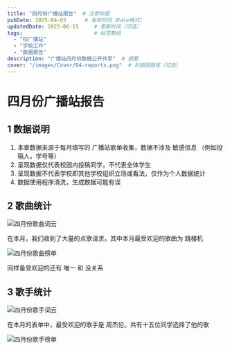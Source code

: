 ```yaml
---
title: "四月份广播站报告"  # 文章标题
pubDate: 2025-04-03      # 发布时间（Date格式）
updatedDate: 2025-06-15     # 更新时间（可选）
tags:                       # 标签数组
  - "校广播站"
  - "学校工作"
  - "数据报告"
description: "广播站四月份数据公开共享"  # 摘要
cover: "/images/Cover/04-reports.png"  # 封面图路径（可选）
---
```


# 四月份广播站报告

## 1 数据说明

1. 本章数据来源于每月填写的 广播站歌单收集，数据不涉及 敏感信息 （例如投稿人，学号等）
2. 呈现数据仅代表校园内投稿同学，不代表全体学生
3. 呈现数据不代表学校即其他学校组织立场或看法，仅作为个人数据统计
4. 数据使用程序清洗，生成数据可能有误

<!-- more -->

## 2 歌曲统计

![四月份歌曲词云](/images/Use/04-song-charts.png)

在本月，我们收到了大量的点歌请求。其中本月最受欢迎的歌曲为 跳楼机

![四月份歌曲榜单](/images/Use/04-singer-charts.png)

同样备受欢迎的还有 唯一 和 没关系

## 3 歌手统计

![四月份歌手词云](/images/Use/04-song-words.png)

在本月的表单中，最受欢迎的歌手是 周杰伦。共有十五位同学选择了他的歌

![四月份歌手榜单](/images/Use/04-singer-words.png)
